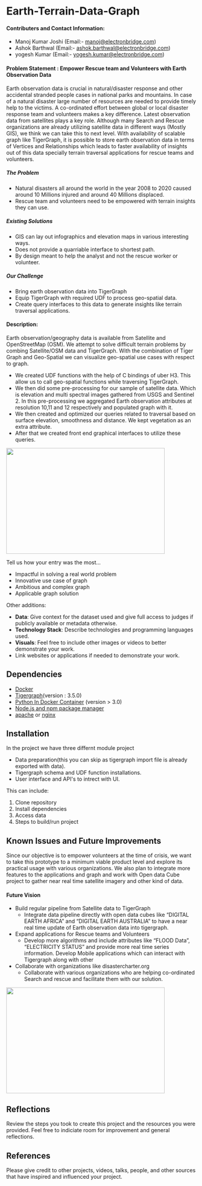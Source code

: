 
# Earth-Terrain-Data-Graph

#### Contributers and Contact Information: 

- Manoj Kumar Joshi (Email:- manoj@electronbridge.com)
- Ashok Barthwal (Email:- ashok.barthwal@electronbridge.com)
- yogesh Kumar (Email:- yogesh.kumar@electronbridge.com)

#### Problem Statement : Empower Rescue team and Volunteers with Earth Observation Data

Earth observation data is crucial in natural/disaster response and other accidental stranded people cases in national parks and mountains. In case of a natural disaster large number of resources are needed to provide timely help to the victims. A co-ordinated effort between global or local disaster response team and volunteers makes a key difference. Latest observation data from satellites plays a key role. Although many Search and Rescue organizations are already utilizing satellite data in different ways (Mostly GIS), we think we can take this to next level. With availability of scalable graph like TigerGraph, it is possible to store earth observation data in terms of Vertices and Relationships which leads to faster availability of insights out of this data specially terrain traversal applications for rescue teams and volunteers.

##### The Problem
- Natural disasters all around the world in the year 2008 to 2020 caused around 10 Millions injured and around 40 Millions displaced.
- Rescue team and volunteers need to be empowered with terrain insights they can use.


##### Existing Solutions
- GIS can lay out infographics and elevation maps in various interesting ways.
- Does not provide a quarriable interface to shortest path.
- By design meant to help the analyst and not the rescue worker or volunteer.


##### Our Challenge
- Bring earth observation data into TigerGraph
- Equip TigerGraph with required UDF to process geo-spatial data.
- Create query interfaces to this data to generate insights like terrain traversal applications.

#### Description: 

Earth observation/geography data is available from Satellite and OpenStreetMap (OSM). We attempt to solve difficult terrain problems by combing Satellite/OSM data and TigerGraph. With the combination of Tiger Graph and Geo-Spatial we can visualize geo-spatial use cases with respect to graph.

- We created UDF functions with the help of C bindings of uber H3. This allow us to call geo-spatial functions while traversing TigerGraph.
- We then did some pre-processing for our sample of satellite data. Which is elevation and multi spectral images gathered from USGS and Sentinel 2. In this pre-processing we aggregated Earth observation attributes at resolution 10,11 and 12 respectively and populated graph with it.
- We then created and optimized our queries related to traversal based on surface elevation, smoothness and distance. We kept vegetation as an extra attribute.
- After that we created front end graphical interfaces to utilize these queries.
<img src="https://github.com/ElectronBridge/Earth-Terrain-Data-Graph/blob/main/User_Interface/Frontend/assets/img/screenshots/Screenshot5.png" width="420px" height="280px"/>


Tell us how your entry was the most...					

- Impactful in solving a real world problem 
- Innovative use case of graph
- Ambitious and complex graph
- Applicable graph solution 

Other additions: 

 - **Data**: Give context for the dataset used and give full access to judges if publicly available or metadata otherwise. 
 - **Technology Stack**: Describe technologies and programming languages used. 
 - **Visuals**: Feel free to include other images or videos to better demonstrate your work.
 - Link websites or applications if needed to demonstrate your work. 

## Dependencies

  * [Docker](https://docs.docker.com/engine/install/)
  * [Tigergraph](https://docs.tigergraph.com/tigergraph-server/current/getting-started/docker)(version : 3.5.0)
  * [Python In Docker Container](https://docs.docker.com/engine/install/) (version > 3.0)
  * [Node.js and npm package manager](https://nodejs.org/en/download/)   
  * [apache](https://httpd.apache.org/docs/2.4/install.html) or [nginx](https://www.nginx.com/resources/wiki/start/topics/tutorials/install/)  
  


## Installation

In the project we have three differnt module project
- Data preparation(this you can skip as tigergraph import file is already exported with data).
- Tigergraph schema and UDF function installations.
- User interface and API's to intrect with UI.

This can include:
1. Clone repository
2. Install dependencies
3. Access data
4. Steps to build/run project

## Known Issues and Future Improvements

Since our objective is to empower volunteers at the time of crisis, we want to take this prototype to a minimum viable product level and explore its practical usage with various organizations.
We also plan to integrate more features to the applications and graph and work with Open data Cube project to gather near real time satellite imagery and other kind of data.

#### Future Vision 
- Build regular pipeline from Satellite data to TigerGraph 
  - Integrate data pipeline directly with open data cubes like “DIGITAL EARTH AFRICA” and “DIGITAL EARTH AUSTRALIA” to have a near real time update of Earth observation data into tigergraph.
- Expand applications for Rescue teams and Volunteers
  - Develop more algorithms and include attributes like “FLOOD Data”, “ELECTRICITY STATUS” and provide more real time series information.
Develop Mobile applications which can interact with Tigergraph along with other 
- Collaborate with organizations like disastercharter.org
  - Collaborate with various organizations who are helping co-ordinated Search and rescue and facilitate them with our solution.
<img src="https://github.com/ElectronBridge/Earth-Terrain-Data-Graph/blob/main/User_Interface/Frontend/assets/img/screenshots/Screenshot6.png" width="420px" height="280px"/>


## Reflections

Review the steps you took to create this project and the resources you were provided. Feel free to indiciate room for improvement and general reflections.

## References

Please give credit to other projects, videos, talks, people, and other sources that have inspired and influenced your project. 
